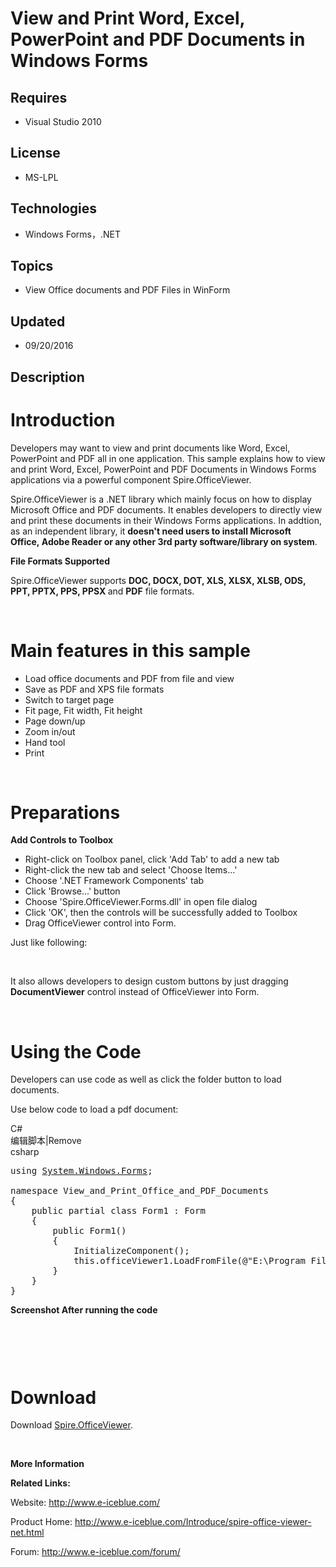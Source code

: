 # View and Print Word, Excel, PowerPoint and PDF Documents in Windows Forms
## Requires
- Visual Studio 2010
## License
- MS-LPL
## Technologies
- Windows Forms，.NET
## Topics
- View Office documents and PDF Files in WinForm
## Updated
- 09/20/2016
## Description

<h1>Introduction</h1>
<p>Developers may want to view and print documents like Word, Excel, PowerPoint and PDF all in one application. This sample explains how to view and print Word, Excel, PowerPoint and PDF Documents in Windows Forms applications via a powerful component Spire.OfficeViewer.</p>
<p>Spire.OfficeViewer is a .NET library which&nbsp;mainly focus on how to display Microsoft Office and PDF&nbsp;documents. It enables developers to directly view and print these documents in their Windows Forms&nbsp;applications. In addtion, as&nbsp;an&nbsp;independent&nbsp;library,
 it&nbsp;<strong>doesn't need&nbsp;users to install&nbsp;Microsoft Office,&nbsp;Adobe Reader or any other 3rd party software/library on system</strong>.</p>
<p><strong>File Formats&nbsp;<strong>Supported&nbsp;</strong></strong></p>
<p>Spire.OfficeViewer supports&nbsp;<strong>DOC, DOCX, DOT, XLS, XLSX, XLSB, ODS, PPT, PPTX, PPS, PPSX
</strong>and <strong>PDF</strong>&nbsp;file formats.</p>
<p>&nbsp;</p>
<h1><strong>Main features in this sample</strong></h1>
<ul>
<li>Load office documents and PDF from file and view </li><li>Save as PDF and XPS file formats </li><li>Switch to target page </li><li>Fit page, Fit width, Fit height </li><li>Page down/up </li><li>Zoom in/out </li><li>Hand tool </li><li>Print </li></ul>
<p>&nbsp;</p>
<h1><strong>Preparations</strong></h1>
<p><strong>Add Controls to Toolbox</strong></p>
<ul>
<li>Right-click on Toolbox panel, click 'Add Tab' to add a new tab </li><li>Right-click the new tab and select 'Choose Items...' </li><li>Choose '.NET Framework Components' tab </li><li>Click 'Browse...' button </li><li>Choose 'Spire.OfficeViewer.Forms.dll' in open file dialog </li><li>Click 'OK', then the controls will be successfully added to Toolbox </li><li>Drag OfficeViewer control into Form. </li></ul>
<p>Just like following:</p>
<p><em><img id="159919" src="https://i1.code.msdn.s-msft.com/view-and-print-word-excel-e6317466/image/file/159919/1/add%20toolbox.gif" alt="">&nbsp; &nbsp;</em></p>
<p>It also allows developers to design custom buttons by just dragging <strong>DocumentViewer</strong>&nbsp;control&nbsp;instead of OfficeViewer into Form.</p>
<p>&nbsp;</p>
<h1>Using the Code</h1>
<p>Developers can use code as well as click the folder button to load documents.</p>
<p>Use below code to load a pdf document:</p>
<div class="scriptcode">
<div class="pluginEditHolder" pluginCommand="mceScriptCode">
<div class="title"><span>C#</span></div>
<div class="pluginLinkHolder"><span class="pluginEditHolderLink">编辑脚本</span>|<span class="pluginRemoveHolderLink">Remove</span></div>
<span class="hidden">csharp</span>

<div class="preview">
<pre class="csharp"><span class="cs__keyword">using</span>&nbsp;<a class="libraryLink" href="https://msdn.microsoft.com/en-US/library/System.Windows.Forms.aspx" target="_blank" title="Auto generated link to System.Windows.Forms">System.Windows.Forms</a>;&nbsp;&nbsp;
&nbsp;&nbsp;
<span class="cs__keyword">namespace</span>&nbsp;View_and_Print_Office_and_PDF_Documents&nbsp;&nbsp;
{&nbsp;&nbsp;
&nbsp;&nbsp;&nbsp;&nbsp;<span class="cs__keyword">public</span>&nbsp;partial&nbsp;<span class="cs__keyword">class</span>&nbsp;Form1&nbsp;:&nbsp;Form&nbsp;&nbsp;
&nbsp;&nbsp;&nbsp;&nbsp;{&nbsp;&nbsp;
&nbsp;&nbsp;&nbsp;&nbsp;&nbsp;&nbsp;&nbsp;&nbsp;<span class="cs__keyword">public</span>&nbsp;Form1()&nbsp;&nbsp;
&nbsp;&nbsp;&nbsp;&nbsp;&nbsp;&nbsp;&nbsp;&nbsp;{&nbsp;&nbsp;
&nbsp;&nbsp;&nbsp;&nbsp;&nbsp;&nbsp;&nbsp;&nbsp;&nbsp;&nbsp;&nbsp;&nbsp;InitializeComponent();&nbsp;&nbsp;
&nbsp;&nbsp;&nbsp;&nbsp;&nbsp;&nbsp;&nbsp;&nbsp;&nbsp;&nbsp;&nbsp;&nbsp;<span class="cs__keyword">this</span>.officeViewer1.LoadFromFile(@<span class="cs__string">&quot;E:\Program&nbsp;Files\Test.pdf&quot;</span>);&nbsp;&nbsp;
&nbsp;&nbsp;&nbsp;&nbsp;&nbsp;&nbsp;&nbsp;&nbsp;}&nbsp;&nbsp;
&nbsp;&nbsp;&nbsp;&nbsp;}&nbsp;&nbsp;
}&nbsp;&nbsp;
</pre>
</div>
</div>
</div>
<p><strong>Screenshot After running the code</strong></p>
<h1><img id="159925" src="https://i1.code.msdn.s-msft.com/view-and-print-word-excel-e6317466/image/file/159925/1/result.gif" alt=""></h1>
<p>&nbsp;</p>
<h1><strong>Download</strong></h1>
<p>Download <a href="http://www.e-iceblue.com/Download/download-spire-office-viewer-net.html ">
Spire.OfficeViewer</a>.</p>
<p>&nbsp;</p>
<p><strong>More Information</strong></p>
<p><strong>Related Links:</strong></p>
<p>Website:&nbsp;<a href="http://www.e-iceblue.com/">http://www.e-iceblue.com/</a></p>
<p>Product Home:&nbsp;<a href="http://www.e-iceblue.com/Introduce/word-for-net-introduce.html">http://www.e-iceblue.com/Introduce/spire-office-viewer-net.html</a></p>
<p>Forum:&nbsp;<a href="http://www.e-iceblue.com/forum/">http://www.e-iceblue.com/forum/</a></p>
